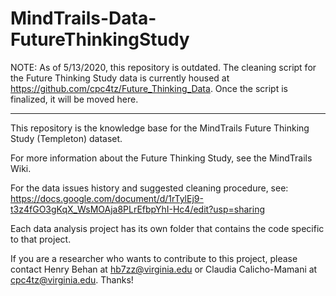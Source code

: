 # MindTrails-Data-FutureThinkingStudy

NOTE: As of 5/13/2020, this repository is outdated. The cleaning script for the Future Thinking Study data is currently housed at https://github.com/cpc4tz/Future_Thinking_Data. Once the script is finalized, it will be moved here.

----------

This repository is the knowledge base for the MindTrails Future Thinking Study (Templeton) dataset.

For more information about the Future Thinking Study, see the MindTrails Wiki.

For the data issues history and suggested cleaning procedure, see:
https://docs.google.com/document/d/1rTylEj9-t3z4fGO3gKqX_WsMOAja8PLrEfbpYhI-Hc4/edit?usp=sharing

Each data analysis project has its own folder that contains the code specific to that project.

If you are a researcher who wants to contribute to this project, please contact Henry Behan at hb7zz@virginia.edu or Claudia Calicho-Mamani at cpc4tz@virginia.edu. Thanks!
